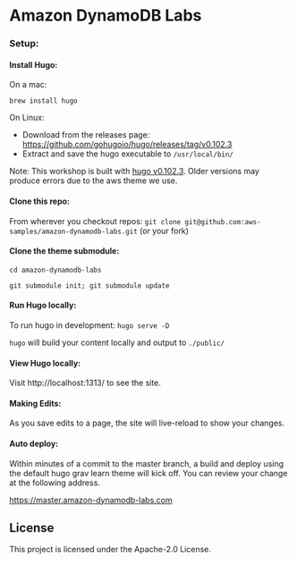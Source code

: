 # Amazon DynamoDB Labs

### Setup:

#### Install Hugo:
On a mac:

`brew install hugo`

On Linux:
  - Download from the releases page: https://github.com/gohugoio/hugo/releases/tag/v0.102.3
  - Extract and save the hugo executable to `/usr/local/bin/`

Note: This workshop is built with [hugo v0.102.3](https://github.com/gohugoio/hugo/releases/tag/v0.102.3). Older versions may produce errors due to the aws theme we use.

#### Clone this repo:
From wherever you checkout repos:
`git clone git@github.com:aws-samples/amazon-dynamodb-labs.git` (or your fork)

#### Clone the theme submodule:
`cd amazon-dynamodb-labs`

`git submodule init; git submodule update`


#### Run Hugo locally:
To run hugo in development:
`hugo serve -D`

`hugo` will build your content locally and output to `./public/`


#### View Hugo locally:
Visit http://localhost:1313/ to see the site.

#### Making Edits:
As you save edits to a page, the site will live-reload to show your changes.

#### Auto deploy:

Within minutes of a commit to the master branch, a build and deploy using the default hugo grav learn theme will kick off. You can review your change at the following address.

https://master.amazon-dynamodb-labs.com

## License
This project is licensed under the Apache-2.0 License.
